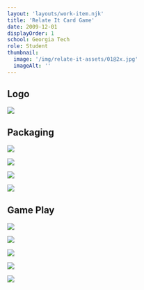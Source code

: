 ```yaml
---
layout: 'layouts/work-item.njk'
title: 'Relate It Card Game'
date: 2009-12-01
displayOrder: 1
school: Georgia Tech
role: Student
thumbnail:
  image: '/img/relate-it-assets/01@2x.jpg'
  imageAlt: ''
---
```


## Logo

![](/img/relate-it-assets/02@2x.jpg)

## Packaging

![](/img/relate-it-assets/03@2x.jpg)

![](/img/relate-it-assets/04@2x.jpg)

![](/img/relate-it-assets/10@2x.jpg)

![](/img/relate-it-assets/08@2x.jpg)

## Game Play

![](/img/relate-it-assets/05@2x.jpg)

![](/img/relate-it-assets/11@2x.jpg)

![](/img/relate-it-assets/06@2x.jpg)

![](/img/relate-it-assets/09@2x.jpg)

![](/img/relate-it-assets/07@2x.jpg)
